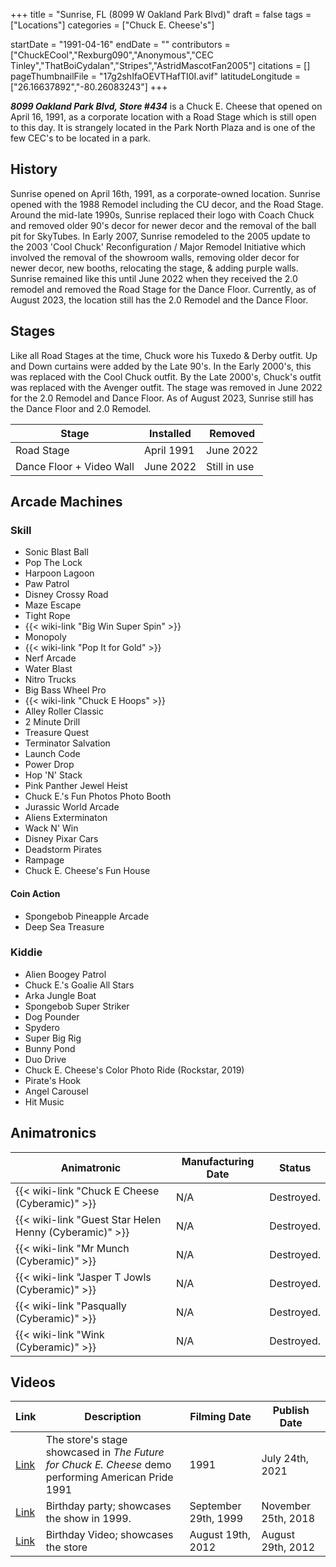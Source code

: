 +++
title = "Sunrise, FL (8099 W Oakland Park Blvd)"
draft = false
tags = ["Locations"]
categories = ["Chuck E. Cheese's"]


startDate = "1991-04-16"
endDate = ""
contributors = ["ChuckECool","Rexburg090","Anonymous","CEC Tinley","ThatBoiCydalan","Stripes","AstridMascotFan2005"]
citations = []
pageThumbnailFile = "17g2shIfaOEVTHafTI0I.avif"
latitudeLongitude = ["26.16637892","-80.26083243"]
+++

***8099 Oakland Park Blvd, Store #434*** is a Chuck E. Cheese that opened on April 16, 1991, as a corporate location with a Road Stage which is still open to this day. It is strangely located in the Park North Plaza and is one of the few CEC's to be located in a park.

## History

Sunrise opened on April 16th, 1991, as a corporate-owned location. Sunrise opened with the 1988 Remodel including the CU decor, and the Road Stage. Around the mid-late 1990s, Sunrise replaced their logo with Coach Chuck and removed older 90's decor for newer decor and the removal of the ball pit for SkyTubes. In Early 2007, Sunrise remodeled to the 2005 update to the 2003 'Cool Chuck' Reconfiguration / Major Remodel Initiative which involved the removal of the showroom walls, removing older decor for newer decor, new booths, relocating the stage, &amp; adding purple walls. Sunrise remained like this until June 2022 when they received the 2.0 remodel and removed the Road Stage for the Dance Floor. Currently, as of August 2023, the location still has the 2.0 Remodel and the Dance Floor.

## Stages

Like all Road Stages at the time, Chuck wore his Tuxedo &amp; Derby outfit. Up and Down curtains were added by the Late 90's. In the Early 2000's, this was replaced with the Cool Chuck outfit. By the Late 2000's, Chuck's outfit was replaced with the Avenger outfit. The stage was removed in June 2022 for the 2.0 Remodel and Dance Floor. As of August 2023, Sunrise still has the Dance Floor and 2.0 Remodel.

| Stage                    | Installed  | Removed      |
|--------------------------|------------|--------------|
| Road Stage               | April 1991 | June 2022    |
| Dance Floor + Video Wall | June 2022  | Still in use |

## Arcade Machines

### Skill

- Sonic Blast Ball
- Pop The Lock
- Harpoon Lagoon
- Paw Patrol
- Disney Crossy Road
- Maze Escape
- Tight Rope
- {{< wiki-link "Big Win Super Spin" >}}
- Monopoly
- {{< wiki-link "Pop It for Gold" >}}
- Nerf Arcade
- Water Blast
- Nitro Trucks
- Big Bass Wheel Pro
- {{< wiki-link "Chuck E Hoops" >}}
- Alley Roller Classic
- 2 Minute Drill
- Treasure Quest
- Terminator Salvation
- Launch Code
- Power Drop
- Hop 'N' Stack
- Pink Panther Jewel Heist
- Chuck E.'s Fun Photos Photo Booth
- Jurassic World Arcade
- Aliens Exterminaton
- Wack N' Win
- Disney Pixar Cars
- Deadstorm Pirates
- Rampage
- Chuck E. Cheese's Fun House

#### Coin Action

- Spongebob Pineapple Arcade
- Deep Sea Treasure

### Kiddie

- Alien Boogey Patrol
- Chuck E.'s Goalie All Stars
- Arka Jungle Boat
- Spongebob Super Striker
- Dog Pounder
- Spydero
- Super Big Rig
- Bunny Pond
- Duo Drive
- Chuck E. Cheese's Color Photo Ride (Rockstar, 2019)
- Pirate's Hook
- Angel Carousel
- Hit Music

## Animatronics

| Animatronic                                                  | Manufacturing Date | Status     |
|--------------------------------------------------------------|--------------------|------------|
| {{< wiki-link "Chuck E Cheese (Cyberamic)" >}}         | N/A                | Destroyed. |
| {{< wiki-link "Guest Star Helen Henny (Cyberamic)" >}} | N/A                | Destroyed. |
| {{< wiki-link "Mr Munch (Cyberamic)" >}}               | N/A                | Destroyed. |
| {{< wiki-link "Jasper T Jowls (Cyberamic)" >}}         | N/A                | Destroyed. |
| {{< wiki-link "Pasqually (Cyberamic)" >}}              | N/A                | Destroyed. |
| {{< wiki-link "Wink (Cyberamic)" >}}                   | N/A                | Destroyed. |

## Videos

| Link                                                                   | Description                                                                                         | Filming Date         | Publish Date        |
|------------------------------------------------------------------------|-----------------------------------------------------------------------------------------------------|----------------------|---------------------|
| [Link](https://youtu.be/mRUkfhqceYQ)                                   | The store's stage showcased in *The Future for Chuck E. Cheese* demo performing American Pride 1991 | 1991                 | July 24th, 2021     |
| [Link](https://youtu.be/r3pYeyTc5XI)                                   | Birthday party; showcases the show in 1999.                                                         | September 29th, 1999 | November 25th, 2018 |
| [Link](https://www.youtube.com/watch?v=pl1DNq2jPPc&ab_channel=EdOvett) | Birthday Video; showcases the store                                                                 | August 19th, 2012    | August 29th, 2012   |